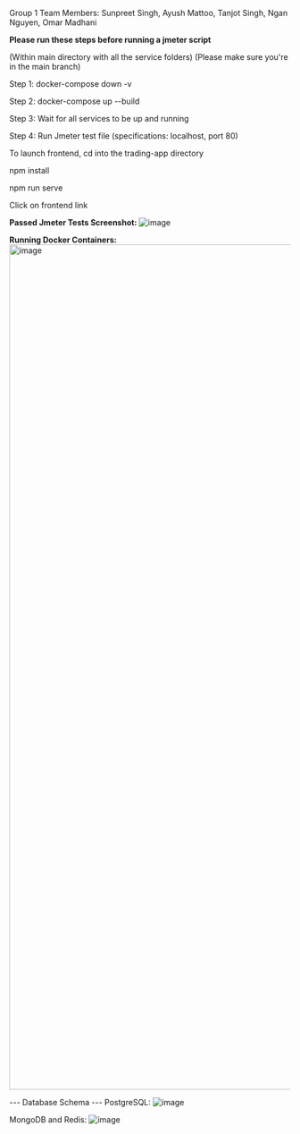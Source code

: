 Group 1
Team Members: Sunpreet Singh, Ayush Mattoo, Tanjot Singh, Ngan Nguyen, Omar Madhani

**Please run these steps before running a jmeter script**

(Within main directory with all the service folders)
(Please make sure you're in the main branch)

Step 1: docker-compose down -v

Step 2: docker-compose up --build

Step 3: Wait for all services to be up and running

Step 4: Run Jmeter test file (specifications: localhost, port 80)


To launch frontend, cd into the trading-app directory

npm install

npm run serve

Click on frontend link

**Passed Jmeter Tests Screenshot:**
![image](https://github.com/user-attachments/assets/b6254300-bfe0-41dc-bfc4-2fc263f06633)

**Running Docker Containers:**
<img width="1512" alt="image" src="https://github.com/user-attachments/assets/b7982143-e7de-42b8-99a9-b535a6d2878a" />

--- Database Schema ---
PostgreSQL:
![image](https://github.com/user-attachments/assets/93e29812-0abc-4b92-8bdd-8474d33f2414)

MongoDB and Redis:
![image](https://github.com/user-attachments/assets/8d345f78-70de-4b47-ac87-a1182eb6c0e7)




